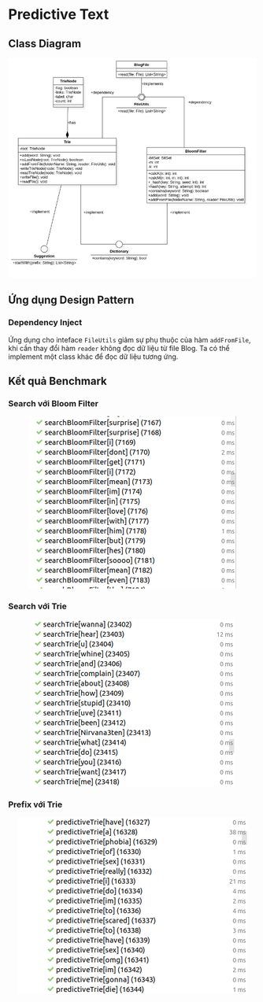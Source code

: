 # Predictive Text

## Class Diagram

<div align="center">
    <img src="../images/predictive-class-diagram.jpg" alt="..." />
</div>

## Ứng dụng Design Pattern

### Dependency Inject

Ứng dụng cho inteface `FileUtils` giảm sự phụ thuộc của hàm `addFromFile`, khi cần thay đổi hàm `reader` không đọc dữ liệu từ file Blog. Ta có thể implement một class khác để đọc dữ liệu tương ứng.

## Kết quả Benchmark

### Search với Bloom Filter

<div align="center">
    <img src="../images/searchBloomFilter.png" alt="..." />
</div>

### Search với Trie

<div align="center">
    <img src="../images/searchTrie.png" alt="..." />
</div>

### Prefix với Trie

<div align="center">
    <img src="../images/predictive.png" alt="...">
</div>